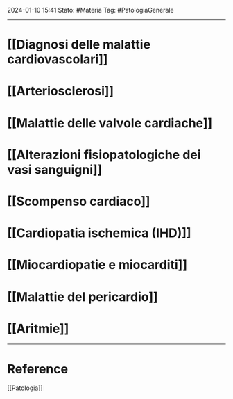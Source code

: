 2024-01-10 15:41
Stato: #Materia 
Tag: #PatologiaGenerale 

---
# [[Diagnosi delle malattie cardiovascolari]]
# [[Arteriosclerosi]]
# [[Malattie delle valvole cardiache]]
# [[Alterazioni fisiopatologiche dei vasi sanguigni]]
# [[Scompenso cardiaco]]
# [[Cardiopatia ischemica (IHD)]]
# [[Miocardiopatie e miocarditi]]
# [[Malattie del pericardio]]
# [[Aritmie]]



---
# Reference
[[Patologia]]